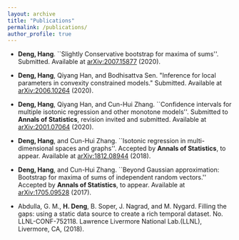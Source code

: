 ```yaml
---
layout: archive
title: "Publications"
permalink: /publications/
author_profile: true
---
```


- **Deng, Hang**. ``Slightly Conservative bootstrap for maxima of sums''. Submitted. Available at [arXiv:2007.15877](https://arxiv.org/abs/2007.15877) (2020).

- **Deng, Hang**, Qiyang Han, and Bodhisattva Sen. "Inference for local parameters in convexity constrained models." Submitted. Available at [arXiv:2006.10264](https://arxiv.org/abs/2006.10264) (2020).

- **Deng, Hang**, Qiyang Han, and Cun-Hui Zhang. ``Confidence intervals for multiple isotonic regression and other monotone models''. Submitted to **Annals of Statistics**, revision invited and submitted. Available at [arXiv:2001.07064](https://arxiv.org/abs/2001.07064) (2020).

- **Deng, Hang**, and Cun-Hui Zhang. ``Isotonic regression in multi-dimensional spaces and graphs''. Accepted by **Annals of Statistics**, to appear. Available at [arXiv:1812.08944](https://arxiv.org/abs/1812.08944) (2018).

- **Deng, Hang**, and Cun-Hui Zhang. ``Beyond Gaussian approximation: Bootstrap for maxima of sums of independent random vectors.'' Accepted by **Annals of Statistics**, to appear. Available at [arXiv:1705.09528](https://arxiv.org/abs/1705.09528) (2017).

- Abdulla, G. M., **H. Deng**, B. Soper, J. Nagrad, and M. Nygard. Filling the gaps: using a static data source to create a rich temporal dataset. No. LLNL-CONF-752118. Lawrence Livermore National Lab.(LLNL), Livermore, CA, (2018).

<!-- {% if author.googlescholar %}
  You can also find my articles on <u><a href="{{author.googlescholar}}">my Google Scholar profile</a>.</u>
{% endif %}

{% include base_path %}

{% for post in site.publications reversed %}
  {% include archive-single.html %}
{% endfor %} -->
